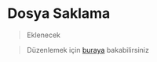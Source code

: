 # Dosya Saklama

> Eklenecek

> Düzenlemek için [buraya](https://github.com/GokturkTalha/guvendekal.org/blob/main/docs/dosya-saklama.md) bakabilirsiniz
